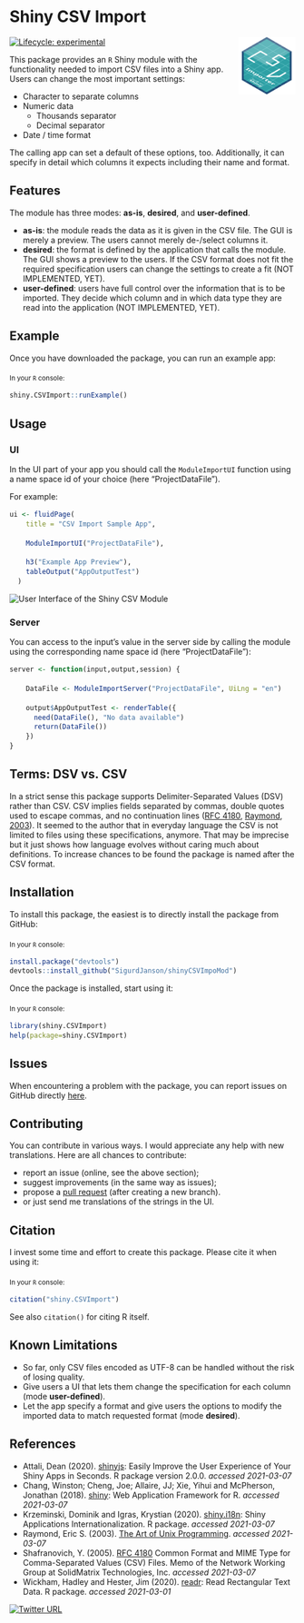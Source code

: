 Shiny CSV Import
================

<!-- README.md is generated from README.Rmd. Please edit that file. -->

<img src="vignettes/img/logo_csvmodule.svg" align="right" width="20%"/>

<!-- badges: start -->

[![Lifecycle:
experimental](https://img.shields.io/badge/lifecycle-experimental-orange.svg)](https://lifecycle.r-lib.org/articles/stages.html#experimental)

<!-- badges: end -->

This package provides an `R` Shiny module with the functionality needed
to import CSV files into a Shiny app. Users can change the most
important settings:

-   Character to separate columns
-   Numeric data
    -   Thousands separator
    -   Decimal separator
-   Date / time format

The calling app can set a default of these options, too. Additionally,
it can specify in detail which columns it expects including their name
and format.

## Features

The module has three modes: **as-is**, **desired**, and
**user-defined**.

-   **as-is**: the module reads the data as it is given in the CSV file.
    The GUI is merely a preview. The users cannot merely de-/select
    columns it.
-   **desired**: the format is defined by the application that calls the
    module. The GUI shows a preview to the users. If the CSV format does
    not fit the required specification users can change the settings to
    create a fit (NOT IMPLEMENTED, YET).
-   **user-defined**: users have full control over the information that
    is to be imported. They decide which column and in which data type
    they are read into the application (NOT IMPLEMENTED, YET).

## Example

Once you have downloaded the package, you can run an example app:

<sub>In your `R` console:</sub>

``` r
shiny.CSVImport::runExample()
```

## Usage

### UI

In the UI part of your app you should call the `ModuleImportUI` function
using a name space id of your choice (here “ProjectDataFile”).

For example:

``` r
ui <- fluidPage(
    title = "CSV Import Sample App",
    
    ModuleImportUI("ProjectDataFile"),
    
    h3("Example App Preview"),
    tableOutput("AppOutputTest")
  )
```

![User Interface of the Shiny CSV
Module](vignettes/img/csvmodule_ui.png)

### Server

You can access to the input’s value in the server side by calling the
module using the corresponding name space id (here “ProjectDataFile”):

``` r
server <- function(input,output,session) {

    DataFile <- ModuleImportServer("ProjectDataFile", UiLng = "en")

    output$AppOutputTest <- renderTable({
      need(DataFile(), "No data available")
      return(DataFile())
    })
}
```

## Terms: DSV vs. CSV

In a strict sense this package supports Delimiter-Separated Values (DSV)
rather than CSV. CSV implies fields separated by commas, double quotes
used to escape commas, and no continuation lines ([RFC
4180](https://tools.ietf.org/html/rfc4180), [Raymond,
2003](http://www.catb.org/~esr/writings/taoup/html/ch05s02.html)). It
seemed to the author that in everyday language the CSV is not limited to
files using these specifications, anymore. That may be imprecise but it
just shows how language evolves without caring much about definitions.
To increase chances to be found the package is named after the CSV
format.

## Installation

To install this package, the easiest is to directly install the package
from GitHub:

<sub>In your `R` console:</sub>

``` r
install.package("devtools")
devtools::install_github("SigurdJanson/shinyCSVImpoMod")
```

Once the package is installed, start using it:

<sub>In your `R` console:</sub>

``` r
library(shiny.CSVImport)
help(package=shiny.CSVImport)
```

## Issues

When encountering a problem with the package, you can report issues on
GitHub directly
[here](https://github.com/SigurdJanson/shinyCSVImpoMod/issues).

## Contributing

You can contribute in various ways. I would appreciate any help with new
translations. Here are all chances to contribute:

-   report an issue (online, see the above section);
-   suggest improvements (in the same way as issues);
-   propose a [pull
    request](https://help.github.com/articles/about-pull-requests/)
    (after creating a new branch).
-   or just send me translations of the strings in the UI.

## Citation

I invest some time and effort to create this package. Please cite it
when using it:

<sub>In your `R` console:</sub>

``` r
citation("shiny.CSVImport")
```

See also `citation()` for citing R itself.

## Known Limitations

-   So far, only CSV files encoded as UTF-8 can be handled without the
    risk of losing quality.
-   Give users a UI that lets them change the specification for each
    column (mode **user-defined**).
-   Let the app specify a format and give users the options to modify
    the imported data to match requested format (mode **desired**).

## References

-   Attali, Dean (2020).
    [shinyjs](https://CRAN.R-project.org/package=shinyjs): Easily
    Improve the User Experience of Your Shiny Apps in Seconds. R package
    version 2.0.0. *accessed 2021-03-07*
-   Chang, Winston; Cheng, Joe; Allaire, JJ; Xie, Yihui and McPherson,
    Jonathan (2018). [shiny](https://CRAN.R-project.org/package=shiny):
    Web Application Framework for R. *accessed 2021-03-07*
-   Krzeminski, Dominik and Igras, Krystian (2020).
    [shiny.i18n](https://github.com/Appsilon/shiny.i18n): Shiny
    Applications Internationalization. R package. *accessed 2021-03-07*
-   Raymond, Eric S. (2003). [The Art of Unix
    Programming](http://www.catb.org/~esr/writings/taoup/html/index.html).
    *accessed 2021-03-07*
-   Shafranovich, Y. (2005). [RFC
    4180](https://tools.ietf.org/html/rfc4180) Common Format and MIME
    Type for Comma-Separated Values (CSV) Files. Memo of the Network
    Working Group at SolidMatrix Technologies, Inc. *accessed
    2021-03-07*
-   Wickham, Hadley and Hester, Jim (2020).
    [readr](https://CRAN.R-project.org/package=readr): Read Rectangular
    Text Data. R package. *accessed 2021-03-01*

[![Twitter
URL](https://img.shields.io/twitter/url/https/twitter.com/usernaut.svg?style=social&label=Follow%20%40usernaut)](https://twitter.com/usernaut)
